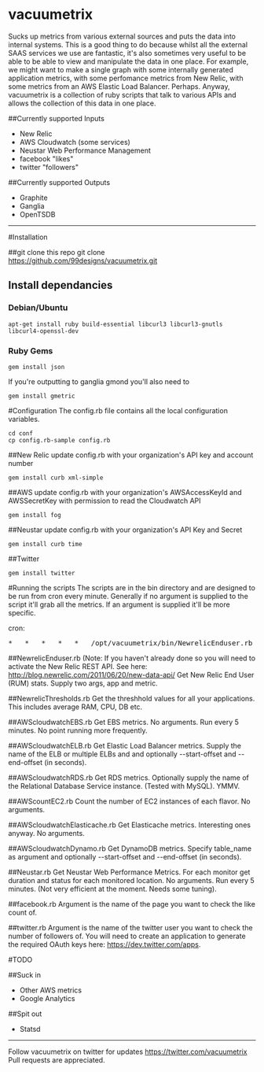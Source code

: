 vacuumetrix
===========

Sucks up metrics from various external sources and puts the data into internal systems. 
This is a good thing to do because whilst all the external SAAS services we use are fantastic, it's also sometimes very useful to be able to be able to view and manipulate the data in one place.  For example, we might want to make a single graph with some internally generated application metrics, with some perfomance metrics from New Relic, with some metrics from an AWS Elastic Load Balancer.  Perhaps.  Anyway, vacuumetrix is a collection of ruby scripts that talk to various APIs and allows the collection of this data in one place.  


##Currently supported Inputs

* New Relic
* AWS Cloudwatch (some services)
* Neustar Web Performance Management
* facebook "likes"
* twitter "followers"

##Currently supported Outputs

* Graphite
* Ganglia
* OpenTSDB

------------
#Installation

##git clone this repo
    git clone https://github.com/99designs/vacuumetrix.git 	

## Install dependancies
### Debian/Ubuntu

    apt-get install ruby build-essential libcurl3 libcurl3-gnutls libcurl4-openssl-dev

### Ruby Gems

    gem install json 

If you're outputting to ganglia gmond you'll also need to
    
    gem install gmetric

#Configuration
The config.rb file contains all the local configuration variables.

    cd conf 
    cp config.rb-sample config.rb

##New Relic
 update config.rb with your organization's API key and account number

    gem install curb xml-simple

##AWS
 update config.rb with your organization's AWSAccessKeyId and AWSSecretKey with permission to read the Cloudwatch API

    gem install fog

##Neustar
  update config.rb with your organization's API Key and Secret

    gem install curb time

##Twitter

    gem install twitter


#Running the scripts
The scripts are in the bin directory and are designed to be run from cron every minute.
Generally if no argument is supplied to the script it'll grab all the metrics.  If an argument is supplied it'll be more specific.

cron:
<pre>
*	*	*	*	*	/opt/vacuumetrix/bin/NewrelicEnduser.rb 123 metricyouwant
</pre>

##NewrelicEnduser.rb
(Note:  If you haven't already done so you will need to activate the New Relic REST API.  See here: http://blog.newrelic.com/2011/06/20/new-data-api/
Get New Relic End User (RUM) stats.  Supply two args, app and metric.  

##NewrelicThresholds.rb
Get the threshhold values for all your applications.  This includes average RAM, CPU, DB etc.

##AWScloudwatchEBS.rb
Get EBS metrics.  No arguments.  Run every 5 minutes. No point running more frequently.

##AWScloudwatchELB.rb
Get Elastic Load Balancer metrics.  Supply the name of the ELB or multiple ELBs and and optionally --start-offset and --end-offset (in seconds).

##AWScloudwatchRDS.rb
Get RDS metrics.  Optionally supply the name of the Relational Database Service instance. (Tested with MySQL).  YMMV.

##AWScountEC2.rb
Count the number of EC2 instances of each flavor.  No arguments.

##AWScloudwatchElasticache.rb
Get Elasticache metrics.  Interesting ones anyway.  No arguments.

##AWScloudwatchDynamo.rb
Get DynamoDB metrics. Specify table_name as argument and optionally --start-offset and --end-offset (in seconds). 

##Neustar.rb
Get Neustar Web Performance Metrics.  For each monitor get duration and status for each monitored location.  No arguments.  Run every 5 minutes.  (Not very efficient at the moment.  Needs some tuning).

##facebook.rb
Argument is the name of the page you want to check the like count of. 

##twitter.rb
Argument is the name of the twitter user you want to check the number of followers of.  You will need to create an application to generate the required OAuth keys here: https://dev.twitter.com/apps.

#TODO

##Suck in

* Other AWS metrics 
* Google Analytics

##Spit out 

* Statsd

------------
Follow vacuumetrix on twitter for updates https://twitter.com/vacuumetrix
Pull requests are appreciated.

